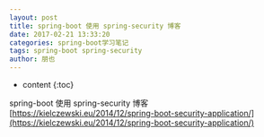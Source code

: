 ```yaml
---
layout: post
title: spring-boot 使用 spring-security 博客
date: 2017-02-21 13:33:20
categories: spring-boot学习笔记
tags: spring-boot spring-security
author: 朋也
---
```


* content
{:toc}

spring-boot 使用 spring-security 博客 [https://kielczewski.eu/2014/12/spring-boot-security-application/](https://kielczewski.eu/2014/12/spring-boot-security-application/)
